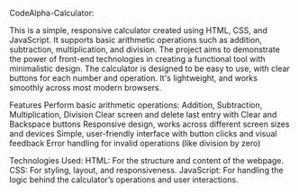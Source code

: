 CodeAlpha-Calculator:

This is a simple, responsive calculator created using HTML, CSS, and JavaScript. It supports basic arithmetic operations such as addition, subtraction, multiplication, 
and division. The project aims to demonstrate the power of front-end technologies in creating a functional tool with minimalistic design.
The calculator is designed to be easy to use, with clear buttons for each number and operation. It's lightweight, and works smoothly across most modern browsers.

Features
Perform basic arithmetic operations: Addition, Subtraction, Multiplication, Division
Clear screen and delete last entry with Clear and Backspace buttons
Responsive design, works across different screen sizes and devices
Simple, user-friendly interface with button clicks and visual feedback
Error handling for invalid operations (like division by zero)

Technologies Used:
HTML: For the structure and content of the webpage.
CSS: For styling, layout, and responsiveness.
JavaScript: For handling the logic behind the calculator’s operations and user interactions.
